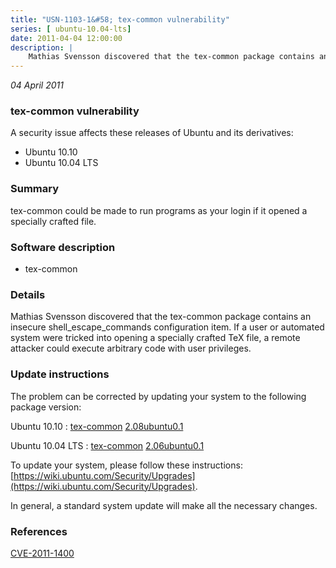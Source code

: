 ```yaml
---
title: "USN-1103-1&#58; tex-common vulnerability"
series: [ ubuntu-10.04-lts]
date: 2011-04-04 12:00:00
description: |
    Mathias Svensson discovered that the tex-common package contains an insecure shell_escape_commands configuration item. If a user or automated system were tricked into opening a specially crafted TeX file, a remote attacker could execute arbitrary code with user privileges. 
--- 
```

 
 

*04 April 2011*

### tex-common vulnerability

A security issue affects these releases of Ubuntu and its derivatives:

* Ubuntu 10.10
* Ubuntu 10.04 LTS

### Summary

tex-common could be made to run programs as your login if it opened a specially crafted file.

### Software description

* tex-common 

### Details

Mathias Svensson discovered that the tex-common package contains an insecure shell_escape_commands configuration item. If a user or automated system were tricked into opening a specially crafted TeX file, a remote attacker could execute arbitrary code with user privileges. 

### Update instructions

The problem can be corrected by updating your system to the following package version:

Ubuntu 10.10
 : [tex-common](https://launchpad.net/ubuntu/+source/tex-common) <span> [2.08ubuntu0.1](https://launchpad.net/ubuntu/+source/tex-common/2.08ubuntu0.1) </span> 

Ubuntu 10.04 LTS
 : [tex-common](https://launchpad.net/ubuntu/+source/tex-common) <span> [2.06ubuntu0.1](https://launchpad.net/ubuntu/+source/tex-common/2.06ubuntu0.1) </span> 

To update your system, please follow these instructions: [https://wiki.ubuntu.com/Security/Upgrades](https://wiki.ubuntu.com/Security/Upgrades).

In general, a standard system update will make all the necessary changes. 

### References

 
 [CVE-2011-1400](http://people.ubuntu.com/~ubuntu-security/cve/CVE-2011-1400)
 

